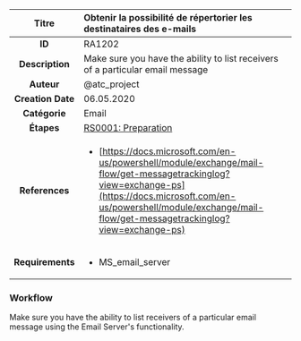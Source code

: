 | Titre                       | Obtenir la possibilité de répertorier les destinataires des e-mails         |
|:---------------------------:|:--------------------|
| **ID**                      | RA1202            |
| **Description**             | Make sure you have the ability to list receivers of a particular email message   |
| **Auteur**                  | @atc_project        |
| **Creation Date**           | 06.05.2020 |
| **Catégorie**                | Email      |
| **Étapes**                   |[RS0001: Preparation](../Response_Stages/RS0001.md)| 
| **References** |<ul><li>[https://docs.microsoft.com/en-us/powershell/module/exchange/mail-flow/get-messagetrackinglog?view=exchange-ps](https://docs.microsoft.com/en-us/powershell/module/exchange/mail-flow/get-messagetrackinglog?view=exchange-ps)</li></ul>|
| **Requirements** |<ul><li>MS_email_server</li></ul>|

### Workflow

Make sure you have the ability to list receivers of a particular email message using the Email Server's functionality.
